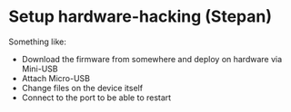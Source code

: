 # Setup hardware-hacking (Stepan)
Something like:
* Download the firmware from somewhere and deploy on hardware via Mini-USB
* Attach Micro-USB
* Change files on the device itself
* Connect to the port to be able to restart